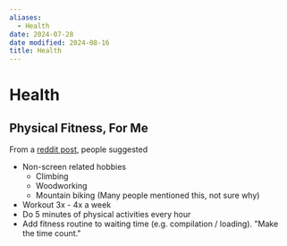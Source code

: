 ```yaml
---
aliases:
  - Health
date: 2024-07-28
date modified: 2024-08-16
title: Health
---
```


# Health

## Physical Fitness, For Me

From a [reddit post](https://www.reddit.com/r/cscareerquestions/comments/rri4q6/how_to_be_physically_fit_as_a_software_engineer/), people suggested

- Non-screen related hobbies
	- Climbing
	- Woodworking
	- Mountain biking (Many people mentioned this, not sure why)
- Workout 3x - 4x a week
- Do 5 minutes of physical activities every hour
- Add fitness routine to waiting time (e.g. compilation / loading). "Make the time count."

